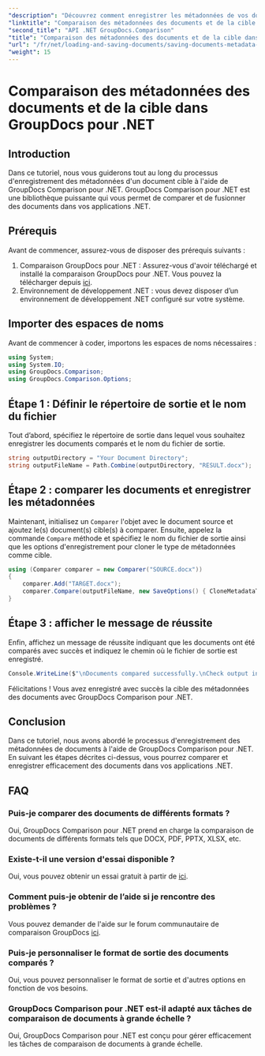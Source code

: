 ```yaml
---
"description": "Découvrez comment enregistrer les métadonnées de vos documents à l'aide de GroupDocs Comparison pour .NET. Étapes simples pour une comparaison efficace de documents dans vos applications .NET."
"linktitle": "Comparaison des métadonnées des documents et de la cible dans GroupDocs pour .NET"
"second_title": "API .NET GroupDocs.Comparison"
"title": "Comparaison des métadonnées des documents et de la cible dans GroupDocs pour .NET"
"url": "/fr/net/loading-and-saving-documents/saving-documents-metadata-target/"
"weight": 15
---
```


# Comparaison des métadonnées des documents et de la cible dans GroupDocs pour .NET

## Introduction
Dans ce tutoriel, nous vous guiderons tout au long du processus d'enregistrement des métadonnées d'un document cible à l'aide de GroupDocs Comparison pour .NET. GroupDocs Comparison pour .NET est une bibliothèque puissante qui vous permet de comparer et de fusionner des documents dans vos applications .NET.
## Prérequis
Avant de commencer, assurez-vous de disposer des prérequis suivants :
1. Comparaison GroupDocs pour .NET : Assurez-vous d'avoir téléchargé et installé la comparaison GroupDocs pour .NET. Vous pouvez la télécharger depuis [ici](https://releases.groupdocs.com/comparison/net/).
2. Environnement de développement .NET : vous devez disposer d’un environnement de développement .NET configuré sur votre système.

## Importer des espaces de noms
Avant de commencer à coder, importons les espaces de noms nécessaires :
```csharp
using System;
using System.IO;
using GroupDocs.Comparison;
using GroupDocs.Comparison.Options;
```
## Étape 1 : Définir le répertoire de sortie et le nom du fichier
Tout d’abord, spécifiez le répertoire de sortie dans lequel vous souhaitez enregistrer les documents comparés et le nom du fichier de sortie.
```csharp
string outputDirectory = "Your Document Directory";
string outputFileName = Path.Combine(outputDirectory, "RESULT.docx");
```
## Étape 2 : comparer les documents et enregistrer les métadonnées
Maintenant, initialisez un `Comparer` l'objet avec le document source et ajoutez le(s) document(s) cible(s) à comparer. Ensuite, appelez la commande `Compare` méthode et spécifiez le nom du fichier de sortie ainsi que les options d'enregistrement pour cloner le type de métadonnées comme cible.
```csharp
using (Comparer comparer = new Comparer("SOURCE.docx"))
{
    comparer.Add("TARGET.docx");
    comparer.Compare(outputFileName, new SaveOptions() { CloneMetadataType = MetadataType.Target });
}
```
## Étape 3 : afficher le message de réussite
Enfin, affichez un message de réussite indiquant que les documents ont été comparés avec succès et indiquez le chemin où le fichier de sortie est enregistré.
```csharp
Console.WriteLine($"\nDocuments compared successfully.\nCheck output in {outputDirectory}.");
```
Félicitations ! Vous avez enregistré avec succès la cible des métadonnées des documents avec GroupDocs Comparison pour .NET.

## Conclusion
Dans ce tutoriel, nous avons abordé le processus d'enregistrement des métadonnées de documents à l'aide de GroupDocs Comparison pour .NET. En suivant les étapes décrites ci-dessus, vous pourrez comparer et enregistrer efficacement des documents dans vos applications .NET.
## FAQ
### Puis-je comparer des documents de différents formats ?
Oui, GroupDocs Comparison pour .NET prend en charge la comparaison de documents de différents formats tels que DOCX, PDF, PPTX, XLSX, etc.
### Existe-t-il une version d'essai disponible ?
Oui, vous pouvez obtenir un essai gratuit à partir de [ici](https://releases.groupdocs.com/).
### Comment puis-je obtenir de l’aide si je rencontre des problèmes ?
Vous pouvez demander de l'aide sur le forum communautaire de comparaison GroupDocs [ici](https://forum.groupdocs.com/c/comparison/12).
### Puis-je personnaliser le format de sortie des documents comparés ?
Oui, vous pouvez personnaliser le format de sortie et d'autres options en fonction de vos besoins.
### GroupDocs Comparison pour .NET est-il adapté aux tâches de comparaison de documents à grande échelle ?
Oui, GroupDocs Comparison pour .NET est conçu pour gérer efficacement les tâches de comparaison de documents à grande échelle.